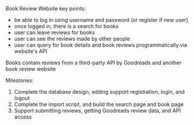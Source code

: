 Book Review Website
key points:
- be able to log in using username and password (or register if new user)
- once logged in, there is a search for books
- user can leave reviews for books
- user can see the reviews made by other people
- user can query for book details and book reviews programmatically via website's API

Books contain reviews from a third-party API by Goodreads and another book review website

Milestones:
1. Complete the database design, adding support registration, login, and logout
2. Complete the import script, and build the search page and book page
3. Support submitting reviews, getting Goodreads review data, and API access

